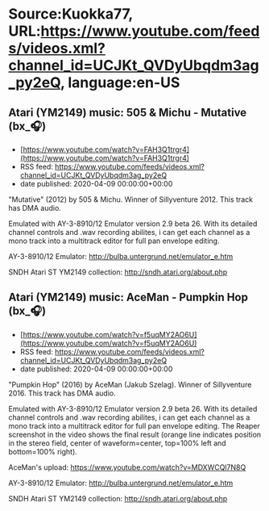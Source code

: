 # Source:Kuokka77, URL:https://www.youtube.com/feeds/videos.xml?channel_id=UCJKt_QVDyUbqdm3ag_py2eQ, language:en-US

## Atari (YM2149) music: 505 & Michu - Mutative (bx_🎧)
 - [https://www.youtube.com/watch?v=FAH3Q1trgr4](https://www.youtube.com/watch?v=FAH3Q1trgr4)
 - RSS feed: https://www.youtube.com/feeds/videos.xml?channel_id=UCJKt_QVDyUbqdm3ag_py2eQ
 - date published: 2020-04-09 00:00:00+00:00

"Mutative" (2012) by 505 & Michu. Winner of Sillyventure 2012. This track has DMA audio.

Emulated with AY-3-8910/12 Emulator version 2.9 beta 26. With its detailed channel controls and .wav recording abilites, i can get each channel as a mono track into a multitrack editor for full pan envelope editing.

AY-3-8910/12 Emulator:
http://bulba.untergrund.net/emulator_e.htm

SNDH Atari ST YM2149 collection:
http://sndh.atari.org/about.php

## Atari (YM2149) music: AceMan - Pumpkin Hop (bx_🎧)
 - [https://www.youtube.com/watch?v=f5uqMY2AO6U](https://www.youtube.com/watch?v=f5uqMY2AO6U)
 - RSS feed: https://www.youtube.com/feeds/videos.xml?channel_id=UCJKt_QVDyUbqdm3ag_py2eQ
 - date published: 2020-04-09 00:00:00+00:00

"Pumpkin Hop" (2016) by AceMan (Jakub Szelag). Winner of Sillyventure 2016. This track has DMA audio.

Emulated with AY-3-8910/12 Emulator version 2.9 beta 26. With its detailed channel controls and .wav recording abilites, i can get each channel as a mono track into a multitrack editor for full pan envelope editing. The Reaper screenshot in the video shows the final result (orange line indicates position in the stereo field, center of waveform=center, top=100% left and bottom=100% right).

AceMan's upload:
https://www.youtube.com/watch?v=MDXWCQl7N8Q

AY-3-8910/12 Emulator:
http://bulba.untergrund.net/emulator_e.htm

SNDH Atari ST YM2149 collection:
http://sndh.atari.org/about.php

